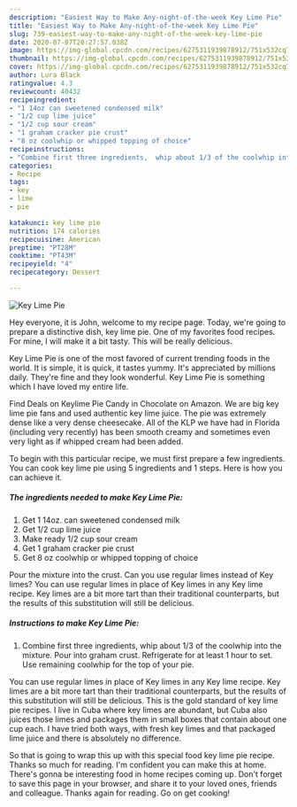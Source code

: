 ```yaml
---
description: "Easiest Way to Make Any-night-of-the-week Key Lime Pie"
title: "Easiest Way to Make Any-night-of-the-week Key Lime Pie"
slug: 739-easiest-way-to-make-any-night-of-the-week-key-lime-pie
date: 2020-07-07T20:27:57.038Z
image: https://img-global.cpcdn.com/recipes/6275311939878912/751x532cq70/key-lime-pie-recipe-main-photo.jpg
thumbnail: https://img-global.cpcdn.com/recipes/6275311939878912/751x532cq70/key-lime-pie-recipe-main-photo.jpg
cover: https://img-global.cpcdn.com/recipes/6275311939878912/751x532cq70/key-lime-pie-recipe-main-photo.jpg
author: Lura Black
ratingvalue: 4.3
reviewcount: 40432
recipeingredient:
- "1 14oz can sweetened condensed milk"
- "1/2 cup lime juice"
- "1/2 cup sour cream"
- "1 graham cracker pie crust"
- "8 oz coolwhip or whipped topping of choice"
recipeinstructions:
- "Combine first three ingredients,  whip about 1/3 of the coolwhip into the mixture. Pour into graham crust. Refrigerate for at least 1 hour to set. Use remaining coolwhip for the top of your pie."
categories:
- Recipe
tags:
- key
- lime
- pie

katakunci: key lime pie 
nutrition: 174 calories
recipecuisine: American
preptime: "PT28M"
cooktime: "PT43M"
recipeyield: "4"
recipecategory: Dessert

---
```



![Key Lime Pie](https://img-global.cpcdn.com/recipes/6275311939878912/751x532cq70/key-lime-pie-recipe-main-photo.jpg)

Hey everyone, it is John, welcome to my recipe page. Today, we're going to prepare a distinctive dish, key lime pie. One of my favorites food recipes. For mine, I will make it a bit tasty. This will be really delicious.

Key Lime Pie is one of the most favored of current trending foods in the world. It is simple, it is quick, it tastes yummy. It's appreciated by millions daily. They're fine and they look wonderful. Key Lime Pie is something which I have loved my entire life.

Find Deals on Keylime Pie Candy in Chocolate on Amazon. We are big key lime pie fans and used authentic key lime juice. The pie was extremely dense like a very dense cheesecake. All of the KLP we have had in Florida (including very recently) has been smooth creamy and sometimes even very light as if whipped cream had been added.


To begin with this particular recipe, we must first prepare a few ingredients. You can cook key lime pie using 5 ingredients and 1 steps. Here is how you can achieve it.

<!--inarticleads1-->

##### The ingredients needed to make Key Lime Pie:

1. Get 1 14oz. can sweetened condensed milk
1. Get 1/2 cup lime juice
1. Make ready 1/2 cup sour cream
1. Get 1 graham cracker pie crust
1. Get 8 oz coolwhip or whipped topping of choice


Pour the mixture into the crust. Can you use regular limes instead of Key limes? You can use regular limes in place of Key limes in any Key lime recipe. Key limes are a bit more tart than their traditional counterparts, but the results of this substitution will still be delicious. 

<!--inarticleads2-->

##### Instructions to make Key Lime Pie:

1. Combine first three ingredients,  whip about 1/3 of the coolwhip into the mixture. Pour into graham crust. Refrigerate for at least 1 hour to set. Use remaining coolwhip for the top of your pie.


You can use regular limes in place of Key limes in any Key lime recipe. Key limes are a bit more tart than their traditional counterparts, but the results of this substitution will still be delicious. This is the gold standard of key lime pie recipes. I live in Cuba where key limes are abundant, but Cuba also juices those limes and packages them in small boxes that contain about one cup each. I have tried both ways, with fresh key limes and that packaged lime juice and there is absolutely no difference. 

So that is going to wrap this up with this special food key lime pie recipe. Thanks so much for reading. I'm confident you can make this at home. There's gonna be interesting food in home recipes coming up. Don't forget to save this page in your browser, and share it to your loved ones, friends and colleague. Thanks again for reading. Go on get cooking!
